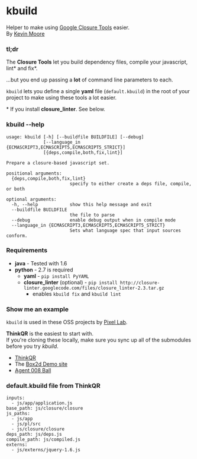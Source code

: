# kbuild

Helper to make using [Google Closure Tools](http://code.google.com/closure/) easier.  
By [Kevin Moore](http://j832.com)

### tl;dr

The **Closure Tools** let you build dependency files, compile your javascript, lint\* and fix\*.

...but you end up passing a **lot** of command line parameters to each.

`kbuild` lets you define a single **yaml** file (`default.kbuild`) in the root of your project to make using these tools a lot easier.

\* If you install **closure_linter**. See below.

### kbuild --help

    usage: kbuild [-h] [--buildfile BUILDFILE] [--debug]
                  [--language_in {ECMASCRIPT3,ECMASCRIPT5,ECMASCRIPT5_STRICT}]
                  [{deps,compile,both,fix,lint}]

    Prepare a closure-based javascript set.

    positional arguments:
      {deps,compile,both,fix,lint}
                            specify to either create a deps file, compile, or both

    optional arguments:
      -h, --help            show this help message and exit
      --buildfile BUILDFILE
                            the file to parse
      --debug               enable debug output when in compile mode
      --language_in {ECMASCRIPT3,ECMASCRIPT5,ECMASCRIPT5_STRICT}
                            Sets what language spec that input sources conform.

### Requirements

* **java** - Tested with 1.6
* **python** - 2.7 is required
    * **yaml** - `pip install PyYAML`
    * **closure_linter** (optional) - `pip install http://closure-linter.googlecode.com/files/closure_linter-2.3.tar.gz`
        * enables `kbuild fix` and `kbuild lint`

### Show me an example

`kbuild` is used in these OSS projects by [Pixel Lab](http://thinkpixellab.com).

**ThinkQR** is the easiest to start with.  
If you're cloning these locally, make sure you sync up all of the submodules before you try _kbuild_.

* [ThinkQR](https://github.com/thinkpixellab/thinkqr)
* The [Box2d Demo site](https://github.com/thinkpixellab/box2dWeb)
* [Agent 008 Ball](https://github.com/thinkpixellab/agent8ball)

### default.kbuild file from ThinkQR

    inputs:
      - js/app/application.js
    base_path: js/closure/closure
    js_paths:
      - js/app
      - js/pl/src
      - js/closure/closure
    deps_path: js/deps.js
    compile_path: js/compiled.js
    externs:
      - js/externs/jquery-1.6.js
